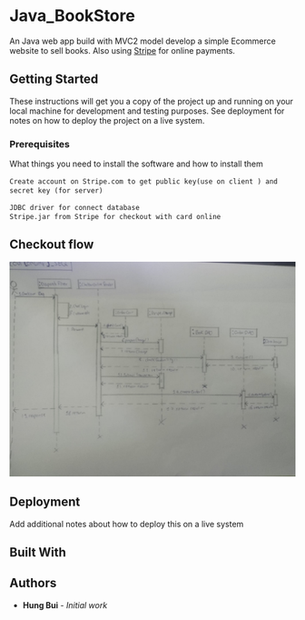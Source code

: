 # Java_BookStore

An Java web app build with MVC2 model develop a simple Ecommerce website to sell  books. 
Also using [Stripe](https://stripe.com/) for online payments.

## Getting Started

These instructions will get you a copy of the project up and running on your local machine for development and testing purposes. See deployment for notes on how to deploy the project on a live system.

### Prerequisites

What things you need to install the software and how to install them
```
Create account on Stripe.com to get public key(use on client ) and secret key (for server)
```

```
JDBC driver for connect database
Stripe.jar from Stripe for checkout with card online
```


## Checkout flow

![Contribution guidelines for this project](document/checkoutonline_SEQ.jpg)

## Deployment

Add additional notes about how to deploy this on a live system

## Built With




## Authors

* **Hung Bui** - *Initial work* 




